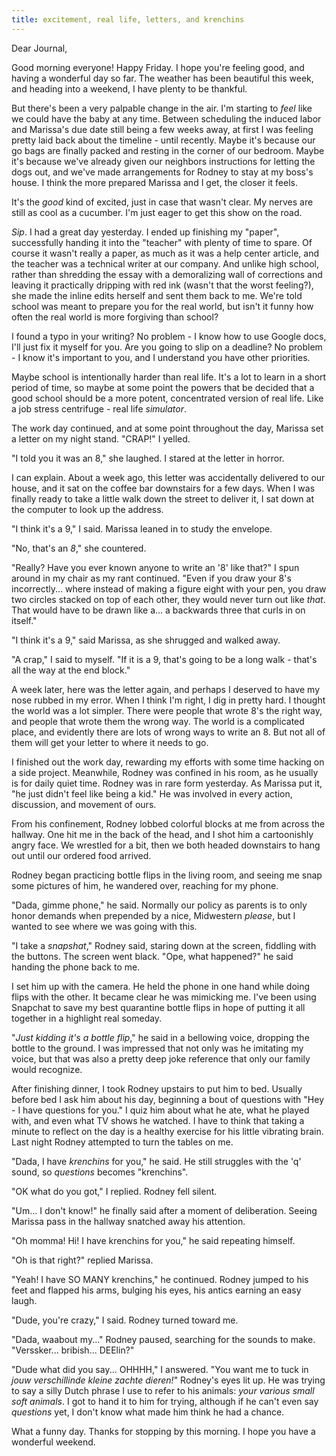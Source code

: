 ```yaml
---
title: excitement, real life, letters, and krenchins
---
```


Dear Journal,

Good morning everyone!  Happy Friday.  I hope you're feeling good, and
having a wonderful day so far.  The weather has been beautiful this
week, and heading into a weekend, I have plenty to be thankful.

But there's been a very palpable change in the air.  I'm starting to
_feel_ like we could have the baby at any time.  Between scheduling
the induced labor and Marissa's due date still being a few weeks away,
at first I was feeling pretty laid back about the timeline - until
recently.  Maybe it's because our go bags are finally packed and
resting in the corner of our bedroom.  Maybe it's because we've
already given our neighbors instructions for letting the dogs out, and
we've made arrangements for Rodney to stay at my boss's house.  I
think the more prepared Marissa and I get, the closer it feels.

It's the _good_ kind of excited, just in case that wasn't clear.  My
nerves are still as cool as a cucumber.  I'm just eager to get this
show on the road.

_Sip_.  I had a great day yesterday.  I ended up finishing my "paper",
successfully handing it into the "teacher" with plenty of time to
spare.  Of course it wasn't really a paper, as much as it was a help
center article, and the teacher was a technical writer at our company.
And unlike high school, rather than shredding the essay with a
demoralizing wall of corrections and leaving it practically dripping
with red ink (wasn't that the worst feeling?), she made the inline
edits herself and sent them back to me.  We're told school was meant
to prepare you for the real world, but isn't it funny how often the
real world is more forgiving than school?

I found a typo in your writing?  No problem - I know how to use Google
docs, I'll just fix it myself for you.  Are you going to slip on a
deadline?  No problem - I know it's important to you, and I understand
you have other priorities.

Maybe school is intentionally harder than real life.  It's a lot to
learn in a short period of time, so maybe at some point the powers
that be decided that a good school should be a more potent,
concentrated version of real life.  Like a job stress centrifuge -
real life _simulator_.

The work day continued, and at some point throughout the day, Marissa
set a letter on my night stand.  "CRAP!" I yelled.

"I told you it was an 8," she laughed.  I stared at the letter in
horror.

I can explain.  About a week ago, this letter was accidentally
delivered to our house, and it sat on the coffee bar downstairs for a
few days.  When I was finally ready to take a little walk down the
street to deliver it, I sat down at the computer to look up the
address.

"I think it's a 9," I said.  Marissa leaned in to study the envelope.

"No, that's an _8_," she countered.

"Really?  Have you ever known anyone to write an '8' like that?"  I
spun around in my chair as my rant continued.  "Even if you draw your
8's incorrectly... where instead of making a figure eight with your
pen, you draw two circles stacked on top of each other, they would
never turn out like _that_.  That would have to be drawn like a... a
backwards three that curls in on itself."

"I think it's a 9," said Marissa, as she shrugged and walked away.

"A crap," I said to myself.  "If it is a 9, that's going to be a long
walk - that's all the way at the end block."

A week later, here was the letter again, and perhaps I deserved to
have my nose rubbed in my error.  When I think I'm right, I dig in
pretty hard.  I thought the world was a lot simpler.  There were
people that wrote 8's the right way, and people that wrote them the
wrong way.  The world is a complicated place, and evidently there are
lots of wrong ways to write an 8.  But not all of them will get your
letter to where it needs to go.

I finished out the work day, rewarding my efforts with some time
hacking on a side project.  Meanwhile, Rodney was confined in his
room, as he usually is for daily quiet time.  Rodney was in rare form
yesterday.  As Marissa put it, "he just didn't feel like being a kid."
He was involved in every action, discussion, and movement of ours.
 
From his confinement, Rodney lobbed colorful blocks at me from across
the hallway.  One hit me in the back of the head, and I shot him a
cartoonishly angry face.  We wrestled for a bit, then we both headed
downstairs to hang out until our ordered food arrived.

Rodney began practicing bottle flips in the living room, and seeing me
snap some pictures of him, he wandered over, reaching for my phone.

"Dada, gimme phone," he said.  Normally our policy as parents is to
only honor demands when prepended by a nice, Midwestern _please_, but
I wanted to see where we was going with this.

"I take a _snapshat_," Rodney said, staring down at the screen,
fiddling with the buttons.  The screen went black.  "Ope, what
happened?" he said handing the phone back to me.

I set him up with the camera.  He held the phone in one hand while
doing flips with the other.  It became clear he was mimicking me.
I've been using Snapchat to save my best quarantine bottle flips in
hope of putting it all together in a highlight real someday.

"_Just kidding it's a bottle flip_," he said in a bellowing voice,
dropping the bottle to the ground.  I was impressed that not only was
he imitating my voice, but that was also a pretty deep joke reference
that only our family would recognize.

After finishing dinner, I took Rodney upstairs to put him to bed.
Usually before bed I ask him about his day, beginning a bout of
questions with "Hey - I have questions for you."  I quiz him about
what he ate, what he played with, and even what TV shows he watched.
I have to think that taking a minute to reflect on the day is a
healthy exercise for his little vibrating brain.  Last night Rodney
attempted to turn the tables on me.

"Dada, I have _krenchins_ for you," he said.  He still struggles with
the 'q' sound, so _questions_ becomes "krenchins".

"OK what do you got," I replied.  Rodney fell silent.

"Um... I don't know!" he finally said after a moment of deliberation.
Seeing Marissa pass in the hallway snatched away his attention.

"Oh momma!  Hi!  I have krenchins for you," he said repeating himself.

"Oh is that right?" replied Marissa.

"Yeah!  I have SO MANY krenchins," he continued.  Rodney jumped to his
feet and flapped his arms, bulging his eyes, his antics earning an
easy laugh.

"Dude, you're crazy," I said.  Rodney turned toward me.

"Dada, waabout my..." Rodney paused, searching for the sounds to make.
"Verssker... bribish... DEElin?"

"Dude what did you say... OHHHH," I answered.  "You want me to tuck in
_jouw verschillinde kleine zachte dieren!_" Rodney's eyes lit up.  He
was trying to say a silly Dutch phrase I use to refer to his animals:
_your various small soft animals_.  I got to hand it to him for
trying, although if he can't even say _questions_ yet, I don't know
what made him think he had a chance.

What a funny day.  Thanks for stopping by this morning.  I hope you
have a wonderful weekend.
